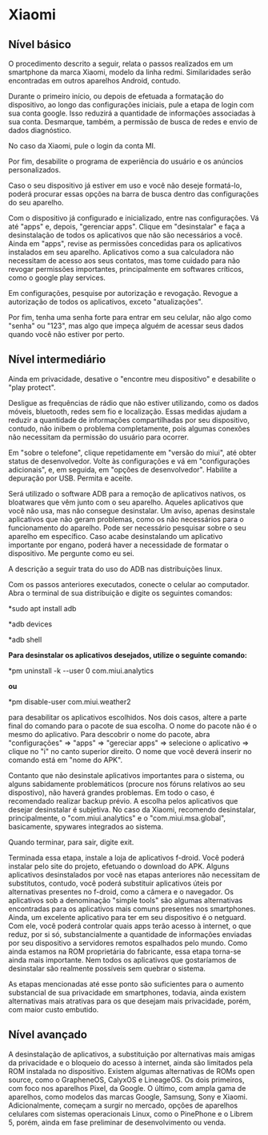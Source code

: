 # Xiaomi

## Nível básico

O procedimento descrito a seguir, relata o passos realizados em um smartphone da marca Xiaomi, modelo da linha redmi. Similaridades serão encontradas em outros aparelhos Android, contudo.

Durante o primeiro início, ou depois de efetuada a formatação do dispositivo, ao longo das configurações iniciais, pule a etapa de login com sua conta google. Isso reduzirá a quantidade de informações associadas à sua conta. Desmarque, também, a permissão de busca de redes e envio de dados diagnóstico.

No caso da Xiaomi, pule o login da conta MI.

Por fim, desabilite o programa de experiência do usuário e os anúncios personalizados.

Caso o seu dispositivo já estiver em uso e você não deseje formatá-lo, poderá procurar essas opções na barra de busca dentro das configurações do seu aparelho.

Com o dispositivo já configurado e inicializado, entre nas configurações. Vá até "apps" e, depois, "gerenciar apps". Clique em "desinstalar" e faça a desinstalação de todos os aplicativos que não são necessários a você. Ainda em "apps", revise as permissões concedidas para os aplicativos instalados em seu aparelho. Aplicativos como a sua calculadora não necessitam de acesso aos seus contatos, mas tome cuidado para não revogar permissões importantes, principalmente em softwares críticos, como o google play services.

Em configurações, pesquise por autorização e revogação. Revogue a autorização de todos os aplicativos, exceto "atualizações".

Por fim, tenha uma senha forte para entrar em seu celular, não algo como "senha" ou "123", mas algo que impeça alguém de acessar seus dados quando você não estiver por perto.

## Nível intermediário

Ainda em privacidade, desative o "encontre meu dispositivo" e desabilite o "play protect".

Desligue as frequências de rádio que não estiver utilizando, como os dados móveis, bluetooth, redes sem fio e localização. Essas medidas ajudam a reduzir a quantidade de informações compartilhadas por seu dispositivo, contudo, não inibem o problema completamente, pois algumas conexões não necessitam da permissão do usuário para ocorrer.

Em "sobre o telefone", clique repetidamente em "versão do miui", até obter status de desenvolvedor. Volte às configurações e vá em "configurações adicionais", e, em seguida, em "opções de desenvolvedor". Habilite a depuração por USB. Permita e aceite.

Será utilizado o software ADB para a remoção de aplicativos nativos, os bloatwares que vêm junto com o seu aparelho. Aqueles aplicativos que você não usa, mas não consegue desinstalar. Um aviso, apenas desinstale aplicativos que não geram problemas, como os não necessários para o funcionamento do aparelho. Pode ser necessário pesquisar sobre o seu aparelho em específico. Caso acabe desinstalando um aplicativo importante por engano, poderá haver a necessidade de formatar o dispositivo. Me pergunte como eu sei.

A descrição a seguir trata do uso do ADB nas distribuições linux.

Com os passos anteriores executados, conecte o celular ao computador. Abra o terminal de sua distribuição e digite os seguintes comandos:

\*sudo apt install adb

\*adb devices

\*adb shell

**Para desinstalar os aplicativos desejados, utilize o seguinte comando:**

\*pm uninstall -k --user 0 com.miui.analytics

**ou**

\*pm disable-user com.miui.weather2

para desabilitar os aplicativos escolhidos. Nos dois casos, altere a parte final do comando para o pacote de sua escolha. O nome do pacote não é o mesmo do aplicativo. Para descobrir o nome do pacote, abra "configurações" =&gt; "apps" =&gt; "gereciar apps" =&gt; selecione o aplicativo =&gt; clique no "i" no canto superior direito. O nome que você deverá inserir no comando está em "nome do APK".

Contanto que não desinstale aplicativos importantes para o sistema, ou alguns sabidamente problemáticos \(procure nos fóruns relativos ao seu dispostivo\), não haverá grandes problemas. Em todo o caso, é recomendado realizar backup prévio. A escolha pelos aplicativos que desejar desinstalar é subjetiva. No caso da Xiaomi, recomendo desinstalar, principalmente, o "com.miui.analytics" e o "com.miui.msa.global", basicamente, spywares integrados ao sistema.

Quando terminar, para sair, digite exit.

Terminada essa etapa, instale a loja de aplicativos f-droid. Você poderá instalar pelo site do projeto, efetuando o download do APK. Alguns aplicativos desinstalados por você nas etapas anteriores não necessitam de substitutos, contudo, você poderá substituir aplicativos úteis por alternativas presentes no f-droid, como a câmera e o navegador. Os aplicativos sob a denominação "simple tools" são algumas alternativas encontradas para os aplicativos mais comuns presentes nos smartphones. Ainda, um excelente aplicativo para ter em seu dispositivo é o netguard. Com ele, você poderá controlar quais apps terão acesso à internet, o que reduz, por si só, substancialmente a quantidade de informações enviadas por seu dispositivo a servidores remotos espalhados pelo mundo. Como ainda estamos na ROM proprietária do fabricante, essa etapa torna-se ainda mais importante. Nem todos os aplicativos que gostaríamos de desinstalar são realmente possíveis sem quebrar o sistema.

As etapas mencionadas até esse ponto são suficientes para o aumento substancial de sua privacidade em smartphones, todavia, ainda existem alternativas mais atrativas para os que desejam mais privacidade, porém, com maior custo embutido.

## Nível avançado

A desinstalação de aplicativos, a substituição por alternativas mais amigas da privacidade e o bloqueio do acesso à internet, ainda são limitados pela ROM instalada no dispositivo. Existem algumas alternativas de ROMs open source, como o GrapheneOS, CalyxOS e LineageOS. Os dois primeiros, com foco nos aparelhos Pixel, da Google. O último, com ampla gama de aparelhos, como modelos das marcas Google, Samsung, Sony e Xiaomi. Adicionalmente, começam a surgir no mercado, opções de aparelhos celulares com sistemas operacionais Linux, como o PinePhone e o Librem 5, porém, ainda em fase preliminar de desenvolvimento ou venda.

